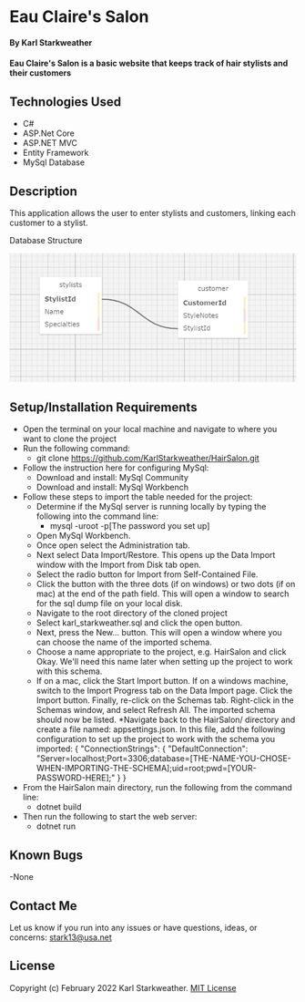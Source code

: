 # Eau Claire's Salon

#### By **Karl Starkweather**

#### Eau Claire's Salon is a basic website that keeps track of hair stylists and their customers

## Technologies Used

- C#
- ASP.Net Core
- ASP.NET MVC
- Entity Framework
- MySql Database

## Description

This application allows the user to enter stylists and customers, linking each customer to a stylist.

Database Structure

![Database Structure Image](/wwwroot/img/DatabaseImage.jpg)

## Setup/Installation Requirements

- Open the terminal on your local machine and navigate to where you want to clone the project
- Run the following command: 
    - git clone https://github.com/KarlStarkweather/HairSalon.git
- Follow the instruction here for configuring MySql:
    - Download and install: MySql Community
    - Download and install: MySql Workbench
- Follow these steps to import the table needed for the project:
    - Determine if the MySql server is running locally by typing the following into the command line:
        - mysql -uroot -p[The password you set up]
    - Open MySql Workbench. 
    - Once open select the Administration tab. 
    - Next select Data Import/Restore. This opens up the Data Import window with the Import from Disk tab open. 
    - Select the radio button for Import from Self-Contained File. 
    - Click the button with the three dots (if on windows) or two dots (if on mac) at the end of the path field. This will open a window to search for the sql dump file on your local disk. 
    - Navigate to the root directory of the cloned project
    - Select karl_starkweather.sql and click the open button. 
    - Next, press the New... button. This will open a window where you can choose the name of the imported schema. 
    - Choose a name appropriate to the project, e.g. HairSalon and click Okay. We'll need this name later when setting up the project to work with this schema. 
    - If on a mac, click the Start Import button. If on a windows machine, switch to the Import Progress tab on the Data Import page. Click the Import button. Finally, re-click on the Schemas tab. Right-click in the Schemas window, and select Refresh All. The imported schema should now be listed.
  \*Navigate back to the HairSalon/ directory and create a file named: appsettings.json. In this file, add the following configuration to set up the project to work with the schema you imported:
  {
    "ConnectionStrings": {
      "DefaultConnection": "Server=localhost;Port=3306;database=[THE-NAME-YOU-CHOSE-WHEN-IMPORTING-THE-SCHEMA];uid=root;pwd=[YOUR-PASSWORD-HERE];"
    }
  }
- From the HairSalon main directory, run the following from the command line: 
    - dotnet build
- Then run the following to start the web server:
    - dotnet run 

## Known Bugs

-None

## Contact Me

Let us know if you run into any issues or have questions, ideas, or concerns:
stark13@usa.net

## License

Copyright (c) February 2022 Karl Starkweather.
[MIT License](https://opensource.org/licenses/MIT)